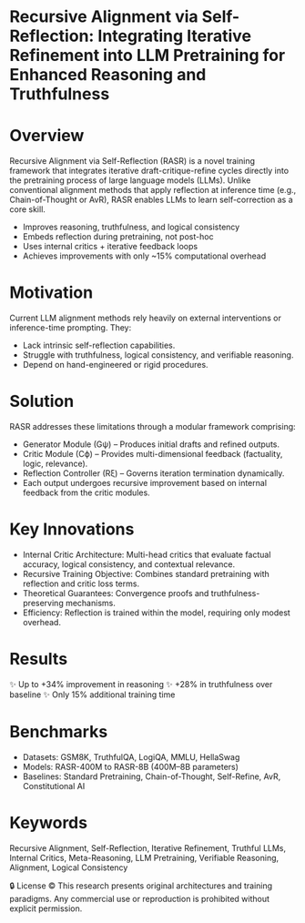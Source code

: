 # Recursive Alignment via Self-Reflection: Integrating Iterative Refinement into LLM Pretraining for Enhanced Reasoning and Truthfulness

# Overview
Recursive Alignment via Self-Reflection (RASR) is a novel training framework that integrates iterative draft-critique-refine cycles directly into the pretraining process of large language models (LLMs). Unlike conventional alignment methods that apply reflection at inference time (e.g., Chain-of-Thought or AvR), RASR enables LLMs to learn self-correction as a core skill.

- Improves reasoning, truthfulness, and logical consistency
- Embeds reflection during pretraining, not post-hoc
- Uses internal critics + iterative feedback loops
- Achieves improvements with only ~15% computational overhead

# Motivation
Current LLM alignment methods rely heavily on external interventions or inference-time prompting. They:
- Lack intrinsic self-reflection capabilities.
- Struggle with truthfulness, logical consistency, and verifiable reasoning.
- Depend on hand-engineered or rigid procedures.

# Solution
RASR addresses these limitations through a modular framework comprising:

- Generator Module (Gψ) – Produces initial drafts and refined outputs.
- Critic Module (Cϕ) – Provides multi-dimensional feedback (factuality, logic, relevance).
- Reflection Controller (Rξ) – Governs iteration termination dynamically.
- Each output undergoes recursive improvement based on internal feedback from the critic modules.

# Key Innovations
- Internal Critic Architecture: Multi-head critics that evaluate factual accuracy, logical consistency, and contextual relevance.
- Recursive Training Objective: Combines standard pretraining with reflection and critic loss terms.
- Theoretical Guarantees: Convergence proofs and truthfulness-preserving mechanisms.
- Efficiency: Reflection is trained within the model, requiring only modest overhead.

# Results

✨ Up to +34% improvement in reasoning
✨ +28% in truthfulness over baseline
✨ Only 15% additional training time

# Benchmarks
- Datasets: GSM8K, TruthfulQA, LogiQA, MMLU, HellaSwag
- Models: RASR-400M to RASR-8B (400M–8B parameters)
- Baselines: Standard Pretraining, Chain-of-Thought, Self-Refine, AvR, Constitutional AI

# Keywords
Recursive Alignment, Self-Reflection, Iterative Refinement, Truthful LLMs, Internal Critics, Meta-Reasoning, LLM Pretraining, Verifiable Reasoning, Alignment, Logical Consistency

🔒 License
© This research presents original architectures and training paradigms. Any commercial use or reproduction is prohibited without explicit permission.
